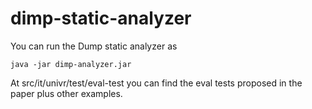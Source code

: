 # dimp-static-analyzer

You can run the Dump static analyzer as
```
java -jar dimp-analyzer.jar
```

At src/it/univr/test/eval-test you can find the eval tests proposed in the paper plus other examples.
